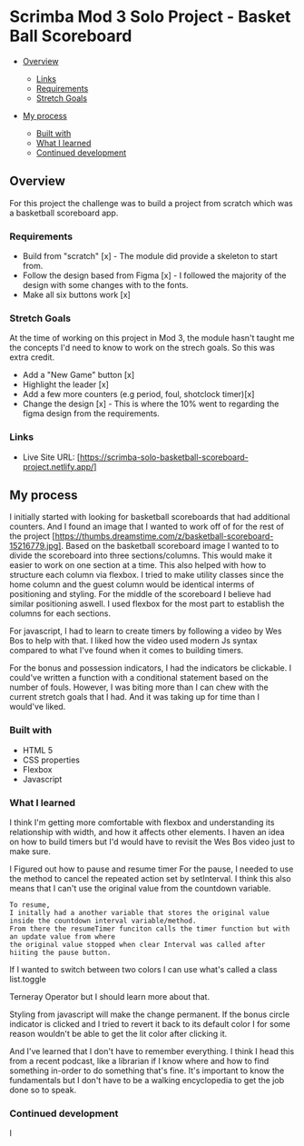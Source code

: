 # Scrimba Mod 3 Solo Project - Basket Ball Scoreboard

<!-- [https://scrimba-solo-basketball-scoreboard-project.netlify.app/](https://scrimba-solo-basketball-scoreboard-project.netlify.app/) -->

- [Overview](#overview)

  - [Links](#links)
  - [Requirements](#requirements)
  - [Stretch Goals](#stretch-goals)

- [My process](#my-process)
  - [Built with](#built-with)
  - [What I learned](#what-i-learned)
  - [Continued development](#continued-development)

## Overview

For this project the challenge was to build a project from scratch which was a basketball scoreboard app.

### Requirements

- Build from "scratch" [x] - The module did provide a skeleton to start from.
- Follow the design based from Figma [x] - I followed the majority of the design with some changes with to the fonts.
- Make all six buttons work [x]

### Stretch Goals

At the time of working on this project in Mod 3, the module hasn't taught me the concepts I'd need to know to work on the strech goals. So this was extra credit.

- Add a "New Game" button [x]
- Highlight the leader [x]
- Add a few more counters (e.g period, foul, shotclock timer)[x]
- Change the design [x] - This is where the 10% went to regarding the figma design from the requirements.

### Links

- Live Site URL: [https://scrimba-solo-basketball-scoreboard-project.netlify.app/]

## My process

I initially started with looking for basketball scoreboards that had additional counters. And I found an image that I wanted to work off of for the rest of the project [https://thumbs.dreamstime.com/z/basketball-scoreboard-15216779.jpg]. Based on the basketball scoreboard image I wanted to to divide the scoreboard into three sections/columns. This would make it easier to work on one section at a time. This also helped with how to structure each column via flexbox. I tried to make utility classes since the home column and the guest column would be identical interms of positioning and styling. For the middle of the scoreboard I believe had similar positioning aswell. I used flexbox for the most part to establish the columns for each sections.

For javascript, I had to learn to create timers by following a video by Wes Bos to help with that. I liked how the video used modern Js syntax compared to what I've found when it comes to building timers.

For the bonus and possession indicators, I had the indicators be clickable. I could've written a function with a conditional statement based on the number of fouls. However, I was biting more than I can chew with the current stretch goals that I had. And it was taking up for time than I would've liked.

### Built with

- HTML 5
- CSS properties
- Flexbox
- Javascript

### What I learned

I think I'm getting more comfortable with flexbox and understanding its relationship with width, and how it affects other elements.
I haven an idea on how to build timers but I'd would have to revisit the Wes Bos video just to make sure.

I Figured out how to pause and resume timer
For the pause, I needed to use the method to cancel the repeated action set by setInterval.
I think this also means that I can't use the original value from the countdown variable.

    To resume,
    I initally had a another variable that stores the original value inside the countdown interval variable/method.
    From there the resumeTimer funciton calls the timer function but with an update value from where
    the original value stopped when clear Interval was called after hiiting the pause button.

If I wanted to switch between two colors I can use what's called a class list.toggle

Terneray Operator but I should learn more about that.

Styling from javascript will make the change permanent. If the bonus circle indicator is clicked and I tried to revert it back to its default color
I for some reason wouldn't be able to get the lit color after clicking it.

And I've learned that I don't have to remember everything. I think I head this from a recent podcast, like a librarian if I know where and how to find something in-order to do something that's fine. It's important to know the fundamentals but I don't have to be a walking encyclopedia to get the job done so to speak.

### Continued development

I
